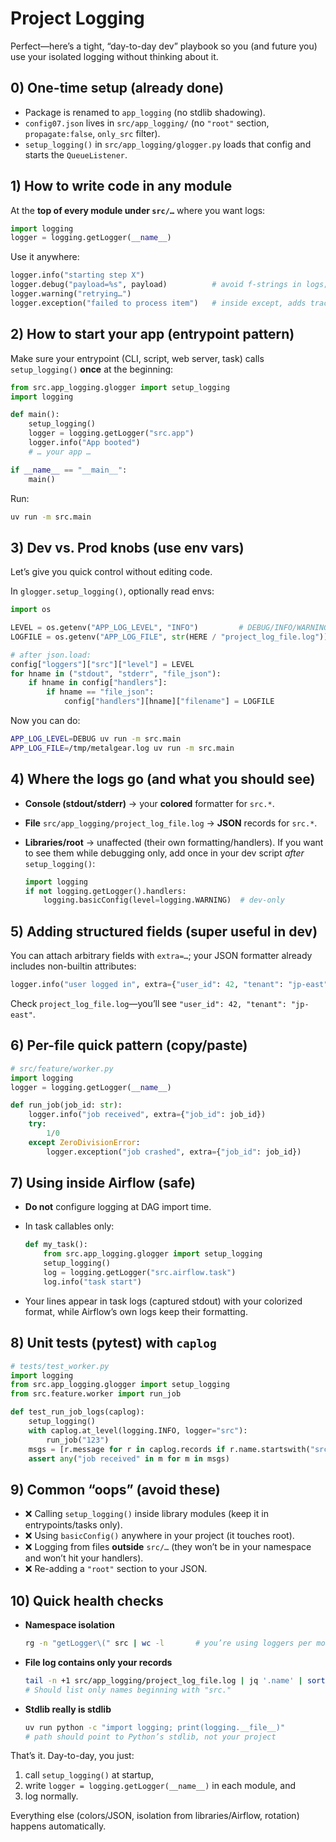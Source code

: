 # Project Logging

Perfect—here’s a tight, “day-to-day dev” playbook so you (and future you) use your isolated logging without thinking about it.

## 0) One-time setup (already done)

- Package is renamed to `app_logging` (no stdlib shadowing).
- `config07.json` lives in `src/app_logging/` (no `"root"` section, `propagate:false`, `only_src` filter).
- `setup_logging()` in `src/app_logging/glogger.py` loads that config and starts the `QueueListener`.

## 1) How to write code in any module

At the **top of every module under `src/…`** where you want logs:

```python
import logging
logger = logging.getLogger(__name__)
```

Use it anywhere:

```python
logger.info("starting step X")
logger.debug("payload=%s", payload)          # avoid f-strings in logs; let logging format lazily
logger.warning("retrying…")
logger.exception("failed to process item")   # inside except, adds traceback
```

## 2) How to start your app (entrypoint pattern)

Make sure your entrypoint (CLI, script, web server, task) calls `setup_logging()` **once** at the beginning:

```python
from src.app_logging.glogger import setup_logging
import logging

def main():
    setup_logging()
    logger = logging.getLogger("src.app")
    logger.info("App booted")
    # … your app …

if __name__ == "__main__":
    main()
```

Run:

```bash
uv run -m src.main
```

## 3) Dev vs. Prod knobs (use env vars)

Let’s give you quick control without editing code.

In `glogger.setup_logging()`, optionally read envs:

```python
import os

LEVEL = os.getenv("APP_LOG_LEVEL", "INFO")         # DEBUG/INFO/WARNING…
LOGFILE = os.getenv("APP_LOG_FILE", str(HERE / "project_log_file.log"))

# after json.load:
config["loggers"]["src"]["level"] = LEVEL
for hname in ("stdout", "stderr", "file_json"):
    if hname in config["handlers"]:
        if hname == "file_json":
            config["handlers"][hname]["filename"] = LOGFILE
```

Now you can do:

```bash
APP_LOG_LEVEL=DEBUG uv run -m src.main
APP_LOG_FILE=/tmp/metalgear.log uv run -m src.main
```

## 4) Where the logs go (and what you should see)

- **Console (stdout/stderr)** → your **colored** formatter for `src.*`.
- **File** `src/app_logging/project_log_file.log` → **JSON** records for `src.*`.
- **Libraries/root** → unaffected (their own formatting/handlers).
  If you want to see them while debugging only, add once in your dev script _after_ `setup_logging()`:

  ```python
  import logging
  if not logging.getLogger().handlers:
      logging.basicConfig(level=logging.WARNING)  # dev-only
  ```

## 5) Adding structured fields (super useful in dev)

You can attach arbitrary fields with `extra=…`; your JSON formatter already includes non-builtin attributes:

```python
logger.info("user logged in", extra={"user_id": 42, "tenant": "jp-east"})
```

Check `project_log_file.log`—you’ll see `"user_id": 42, "tenant": "jp-east"`.

## 6) Per-file quick pattern (copy/paste)

```python
# src/feature/worker.py
import logging
logger = logging.getLogger(__name__)

def run_job(job_id: str):
    logger.info("job received", extra={"job_id": job_id})
    try:
        1/0
    except ZeroDivisionError:
        logger.exception("job crashed", extra={"job_id": job_id})
```

## 7) Using inside Airflow (safe)

- **Do not** configure logging at DAG import time.
- In task callables only:

  ```python
  def my_task():
      from src.app_logging.glogger import setup_logging
      setup_logging()
      log = logging.getLogger("src.airflow.task")
      log.info("task start")
  ```

- Your lines appear in task logs (captured stdout) with your colorized format, while Airflow’s own logs keep their formatting.

## 8) Unit tests (pytest) with `caplog`

```python
# tests/test_worker.py
import logging
from src.app_logging.glogger import setup_logging
from src.feature.worker import run_job

def test_run_job_logs(caplog):
    setup_logging()
    with caplog.at_level(logging.INFO, logger="src"):
        run_job("123")
    msgs = [r.message for r in caplog.records if r.name.startswith("src.")]
    assert any("job received" in m for m in msgs)
```

## 9) Common “oops” (avoid these)

- ❌ Calling `setup_logging()` inside library modules (keep it in entrypoints/tasks only).
- ❌ Using `basicConfig()` anywhere in your project (it touches root).
- ❌ Logging from files **outside** `src/…` (they won’t be in your namespace and won’t hit your handlers).
- ❌ Re-adding a `"root"` section to your JSON.

## 10) Quick health checks

- **Namespace isolation**

  ```bash
  rg -n "getLogger\(" src | wc -l       # you’re using loggers per module
  ```

- **File log contains only your records**

  ```bash
  tail -n +1 src/app_logging/project_log_file.log | jq '.name' | sort -u
  # Should list only names beginning with "src."
  ```

- **Stdlib really is stdlib**

  ```bash
  uv run python -c "import logging; print(logging.__file__)"
  # path should point to Python’s stdlib, not your project
  ```

That’s it. Day-to-day, you just:

1. call `setup_logging()` at startup,
2. write `logger = logging.getLogger(__name__)` in each module, and
3. log normally.

Everything else (colors/JSON, isolation from libraries/Airflow, rotation) happens automatically.
